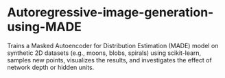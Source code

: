 # Autoregressive-image-generation-using-MADE
Trains a Masked Autoencoder for Distribution Estimation (MADE) model on synthetic 2D datasets (e.g., moons, blobs, spirals) using scikit-learn, samples new points, visualizes the results, and investigates the effect of network depth or hidden units.

